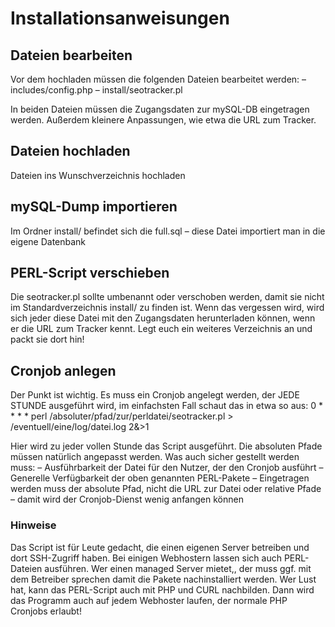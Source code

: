 <h1>Installationsanweisungen</h1>

<h2>Dateien bearbeiten</h2>
Vor dem hochladen müssen die folgenden Dateien bearbeitet werden:
– includes/config.php
– install/seotracker.pl

In beiden Dateien müssen die Zugangsdaten zur mySQL-DB eingetragen werden. Außerdem kleinere Anpassungen, wie etwa die URL zum Tracker.

<h2>Dateien hochladen</h2>
Dateien ins Wunschverzeichnis hochladen

<h2>mySQL-Dump importieren</h2> 
Im Ordner install/ befindet sich die full.sql – diese Datei importiert man in die eigene Datenbank

<h2>PERL-Script verschieben</h2>
Die seotracker.pl sollte umbenannt oder verschoben werden, damit sie nicht im Standardverzeichnis install/ zu finden ist. Wenn das vergessen wird, wird sich jeder diese Datei mit den Zugangsdaten herunterladen können, wenn er die URL zum Tracker kennt. Legt euch ein weiteres Verzeichnis an und packt sie dort hin!

<h2>Cronjob anlegen</h2>
Der Punkt ist wichtig. Es muss ein Cronjob angelegt werden, der JEDE STUNDE ausgeführt wird, im einfachsten Fall schaut das in etwa so aus:
0 * * * * perl /absoluter/pfad/zur/perldatei/seotracker.pl > /eventuell/eine/log/datei.log 2&>1

Hier wird zu jeder vollen Stunde das Script ausgeführt. Die absoluten Pfade müssen natürlich angepasst werden. Was auch sicher gestellt werden muss:
– Ausführbarkeit der Datei für den Nutzer, der den Cronjob ausführt
– Generelle Verfügbarkeit der oben genannten PERL-Pakete
– Eingetragen werden muss der absolute Pfad, nicht die URL zur Datei oder relative Pfade – damit wird der Cronjob-Dienst wenig anfangen können

<h3>Hinweise</h3>
Das Script ist für Leute gedacht, die einen eigenen Server betreiben und dort SSH-Zugriff haben. Bei einigen Webhostern lassen sich auch PERL-Dateien ausführen. Wer einen managed Server mietet,, der muss ggf. mit dem Betreiber sprechen damit die Pakete nachinstalliert werden. Wer Lust hat, kann das PERL-Script auch mit PHP und CURL nachbilden. Dann wird das Programm auch auf jedem Webhoster laufen, der normale PHP Cronjobs erlaubt!
